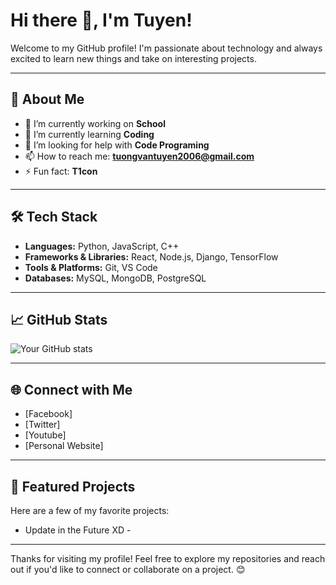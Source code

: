 # Hi there 👋, I'm Tuyen!

Welcome to my GitHub profile! I'm passionate about technology and always excited to learn new things and take on interesting projects.

---

## 🚀 About Me

- 🔭 I’m currently working on **School**
- 🌱 I’m currently learning **Coding**
- 🤔 I’m looking for help with **Code Programing**
- 📫 How to reach me: **tuongvantuyen2006@gmail.com**
- ⚡ Fun fact: **T1con**

---

## 🛠️ Tech Stack

- **Languages:** Python, JavaScript, C++
- **Frameworks & Libraries:** React, Node.js, Django, TensorFlow
- **Tools & Platforms:** Git, VS Code
- **Databases:** MySQL, MongoDB, PostgreSQL

---

## 📈 GitHub Stats

![Your GitHub stats](https://github-readme-stats.vercel.app/api?username=YourUsername&show_icons=true&theme=default)

---

## 🌐 Connect with Me

- [Facebook]
- [Twitter]
- [Youtube]
- [Personal Website]

---

## 📂 Featured Projects

Here are a few of my favorite projects:
- Update in the Future XD -
---

Thanks for visiting my profile! Feel free to explore my repositories and reach out if you'd like to connect or collaborate on a project. 😊
